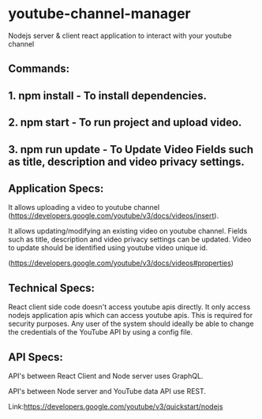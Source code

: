 # youtube-channel-manager
Nodejs server &amp; client react application to interact with your youtube channel


## Commands:
## 1. npm install - To install dependencies.
## 2. npm start - To run project and upload video.
## 3. npm run update - To Update Video Fields such as title, description and video privacy settings.
## Application Specs:
It allows uploading a video to youtube channel (https://developers.google.com/youtube/v3/docs/videos/insert).

It allows updating/modifying an existing video on youtube channel. Fields such as title, description and video privacy settings can be updated. Video to update should be identified using youtube video unique id.

(https://developers.google.com/youtube/v3/docs/videos#properties)


## Technical Specs:
React client side code doesn't access youtube apis directly. It only access nodejs application apis which can access youtube apis. This is required for security purposes.
Any user of the system should ideally be able to change the credentials of the YouTube API by using a config file.


## API Specs:
API's between React Client and Node server uses GraphQL.

API's between Node server and YouTube data API use REST.

Link:https://developers.google.com/youtube/v3/quickstart/nodejs
